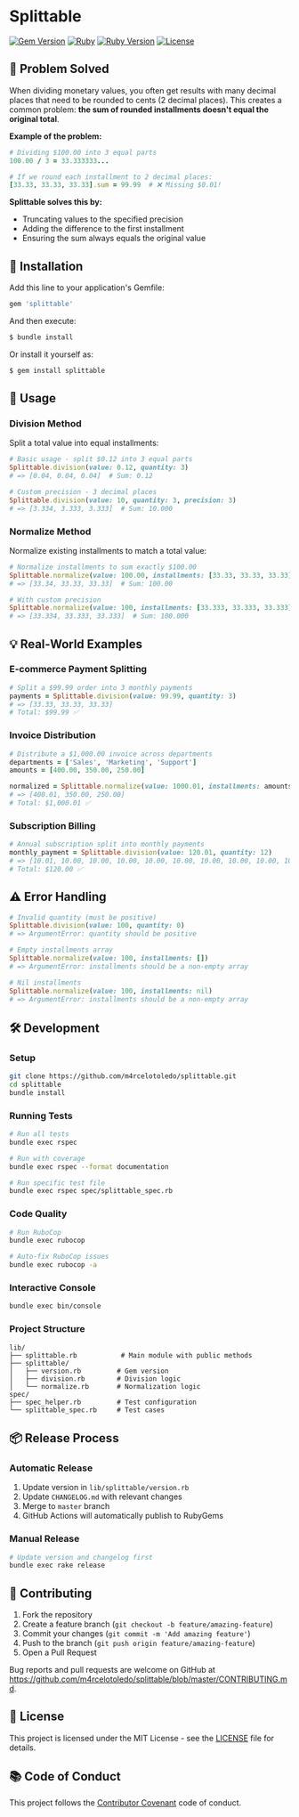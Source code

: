 # Splittable

[![Gem Version](https://badge.fury.io/rb/splittable.svg)](https://badge.fury.io/rb/splittable)
[![Ruby](https://github.com/m4rcelotoledo/splittable/workflows/Ruby/badge.svg?branch=master)](https://github.com/m4rcelotoledo/splittable/actions?query=workflow%3ARuby)
[![Ruby Version](https://img.shields.io/badge/ruby-%3E%3D%203.4.6-red.svg)](https://www.ruby-lang.org/)
[![License](https://img.shields.io/badge/license-MIT-green.svg)](LICENSE)

## 🎯 Problem Solved

When dividing monetary values, you often get results with many decimal places that need to be rounded to cents (2 decimal places). This creates a common problem: **the sum of rounded installments doesn't equal the original total**.

**Example of the problem:**
```ruby
# Dividing $100.00 into 3 equal parts
100.00 / 3 = 33.333333...

# If we round each installment to 2 decimal places:
[33.33, 33.33, 33.33].sum = 99.99  # ❌ Missing $0.01!
```

**Splittable solves this by:**
- Truncating values to the specified precision
- Adding the difference to the first installment
- Ensuring the sum always equals the original value

## 🚀 Installation

Add this line to your application's Gemfile:

```ruby
gem 'splittable'
```

And then execute:

```bash
$ bundle install
```

Or install it yourself as:

```bash
$ gem install splittable
```

## 📖 Usage

### Division Method

Split a total value into equal installments:

```ruby
# Basic usage - split $0.12 into 3 equal parts
Splittable.division(value: 0.12, quantity: 3)
# => [0.04, 0.04, 0.04]  # Sum: 0.12

# Custom precision - 3 decimal places
Splittable.division(value: 10, quantity: 3, precision: 3)
# => [3.334, 3.333, 3.333]  # Sum: 10.000
```

### Normalize Method

Normalize existing installments to match a total value:

```ruby
# Normalize installments to sum exactly $100.00
Splittable.normalize(value: 100.00, installments: [33.33, 33.33, 33.33])
# => [33.34, 33.33, 33.33]  # Sum: 100.00

# With custom precision
Splittable.normalize(value: 100, installments: [33.333, 33.333, 33.333], precision: 3)
# => [33.334, 33.333, 33.333]  # Sum: 100.000
```

## 💡 Real-World Examples

### E-commerce Payment Splitting
```ruby
# Split a $99.99 order into 3 monthly payments
payments = Splittable.division(value: 99.99, quantity: 3)
# => [33.33, 33.33, 33.33]
# Total: $99.99 ✅
```

### Invoice Distribution
```ruby
# Distribute a $1,000.00 invoice across departments
departments = ['Sales', 'Marketing', 'Support']
amounts = [400.00, 350.00, 250.00]

normalized = Splittable.normalize(value: 1000.01, installments: amounts)
# => [400.01, 350.00, 250.00]
# Total: $1,000.01 ✅
```

### Subscription Billing
```ruby
# Annual subscription split into monthly payments
monthly_payment = Splittable.division(value: 120.01, quantity: 12)
# => [10.01, 10.00, 10.00, 10.00, 10.00, 10.00, 10.00, 10.00, 10.00, 10.00, 10.00, 10.00]
# Total: $120.00 ✅
```

## ⚠️ Error Handling

```ruby
# Invalid quantity (must be positive)
Splittable.division(value: 100, quantity: 0)
# => ArgumentError: quantity should be positive

# Empty installments array
Splittable.normalize(value: 100, installments: [])
# => ArgumentError: installments should be a non-empty array

# Nil installments
Splittable.normalize(value: 100, installments: nil)
# => ArgumentError: installments should be a non-empty array
```

## 🛠️ Development

### Setup
```bash
git clone https://github.com/m4rcelotoledo/splittable.git
cd splittable
bundle install
```

### Running Tests
```bash
# Run all tests
bundle exec rspec

# Run with coverage
bundle exec rspec --format documentation

# Run specific test file
bundle exec rspec spec/splittable_spec.rb
```

### Code Quality
```bash
# Run RuboCop
bundle exec rubocop

# Auto-fix RuboCop issues
bundle exec rubocop -a
```

### Interactive Console
```bash
bundle exec bin/console
```

### Project Structure
```
lib/
├── splittable.rb           # Main module with public methods
├── splittable/
│   ├── version.rb         # Gem version
│   ├── division.rb        # Division logic
│   └── normalize.rb       # Normalization logic
spec/
├── spec_helper.rb         # Test configuration
└── splittable_spec.rb     # Test cases
```

## 📦 Release Process

### Automatic Release
1. Update version in `lib/splittable/version.rb`
2. Update `CHANGELOG.md` with relevant changes
3. Merge to `master` branch
4. GitHub Actions will automatically publish to RubyGems

### Manual Release
```bash
# Update version and changelog first
bundle exec rake release
```

## 🤝 Contributing

1. Fork the repository
2. Create a feature branch (`git checkout -b feature/amazing-feature`)
3. Commit your changes (`git commit -m 'Add amazing feature'`)
4. Push to the branch (`git push origin feature/amazing-feature`)
5. Open a Pull Request

Bug reports and pull requests are welcome on GitHub at https://github.com/m4rcelotoledo/splittable/blob/master/CONTRIBUTING.md.

## 📄 License

This project is licensed under the MIT License - see the [LICENSE](LICENSE) file for details.

## 📚 Code of Conduct

This project follows the [Contributor Covenant](https://github.com/m4rcelotoledo/splittable/blob/master/CODE_OF_CONDUCT.md) code of conduct.

